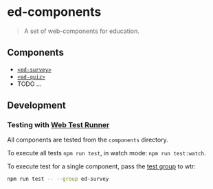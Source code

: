 # ed-components

> A set of web-components for education.

## Components

- [`<ed-survey>`](./ed-survey/)
- [`<ed-quiz>`](./ed-quiz/)
- TODO ...

## Development

### Testing with [Web Test Runner](https://modern-web.dev/docs/test-runner/)

All components are tested from the `components` directory.

To execute all tests `npm run test`, in watch mode: `npm run test:watch`.

To execute test for a single component, pass the
[test group](https://modern-web.dev/docs/test-runner/cli-and-configuration/#test-groups)
to wtr:

```bash
npm run test -- --group ed-survey
```

